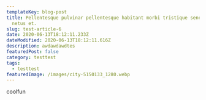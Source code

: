 ```yaml
---
templateKey: blog-post
title: Pellentesque pulvinar pellentesque habitant morbi tristique senectus et
  netus et.
slug: test-article-6
date: 2020-06-13T18:12:11.233Z
dateModified: 2020-06-13T18:12:11.616Z
description: awdawdawdtes
featuredPost: false
category: testtest
tags:
  - testtest
featuredImage: /images/city-5150133_1280.webp
---
```

coolfun